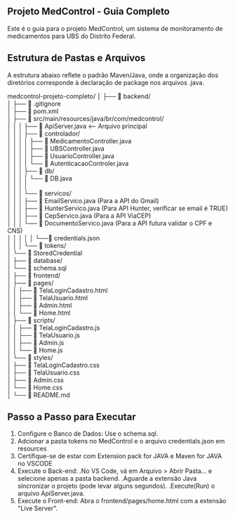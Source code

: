 ## Projeto MedControl - Guia Completo

Este é o guia para o projeto MedControl, um sistema de monitoramento de medicamentos para UBS do Distrito Federal.

## Estrutura de Pastas e Arquivos

A estrutura abaixo reflete o padrão Maven/Java, onde a organização dos diretórios corresponde à declaração de package nos arquivos .java.

medcontrol-projeto-completo/
│
├── 📁 backend/  
│   ├── 📄 .gitignore  
│   ├── 📄 pom.xml  
│   ├── 📁 src/main/resources/java/br/com/medcontrol/  
│   │                   │                    ├── 📄 ApiServer.java  <-- Arquivo principal  
│   │                   │                    ├── 📁 controlador/  
│   │                   │                    │          ├── 📄 MedicamentoController.java  
│   │                   │                    │          ├── 📄 UBSController.java  
│   │                   │                    │          ├── 📄 UsuarioController.java  
│   │                   │                    │          └── 📄 AutenticacaoControler.java  
│   │                   │                    ├── 📁 db/  
│   │                   │                    │        └── 📄 DB.java  
│   │                   │                    │    
│   │                   │                    └── 📁 servicos/  
│   │                   │                              ├── 📄 EmailServico.java  (Para a API do Gmail)  
│   │                   │                              ├── 📄 HunterServico.java  (Para API Hunter, verificar se email é TRUE)  
│   │                   │                              ├── 📄 CepServico.java    (Para a API ViaCEP)  
│   │                   │                              └── 📄 DocumentoServico.java (Para a API futura validar o CPF e CNS)  
│   │                   │ 
│   │                   └──📄 credentials.json  
│   │
│   └── 📁 tokens/   
│            └── 📄 StoredCredential  
│
├── 📁 database/  
│          └── 📄 schema.sql  
│
├── 📁 frontend/  
│    ├── 📁 pages/  
│    │         ├── 📄 TelaLoginCadastro.html  
│    │         ├── 📄 TelaUsuario.html  
│    │         ├── 📄 Admin.html  
│    │         └── 📄 Home.html  
│    ├── 📁 scripts/  
│    │         ├── 📄 TelaLoginCadastro.js  
│    │         ├── 📄 TelaUsuario.js  
│    │         ├── 📄 Admin.js  
│    │         └── 📄 Home.js  
│    └── 📁 styles/  
│              ├── 📄 TelaLoginCadastro.css  
│              ├── 📄 TelaUsuario.css  
│              ├── 📄 Admin.css  
│              └── 📄 Home.css  
│
└── 📄 README.md  


## Passo a Passo para Executar
1. Configure o Banco de Dados: Use o schema.sql.
2. Adcionar a pasta tokens no MedControl e o arquivo credentials.json em resources
3. Certifique-se de estar com Extension pack for JAVA e Maven for JAVA no VSCODE
4. Execute o Back-end:
        .No VS Code, vá em Arquivo > Abrir Pasta... e selecione apenas a pasta backend.
        .Aguarde a extensão Java sincronizar o projeto (pode levar alguns segundos).
        .Execute(Run) o arquivo ApiServer.java.
5. Execute o Front-end: Abra o frontend/pages/home.html com a extensão "Live Server".

